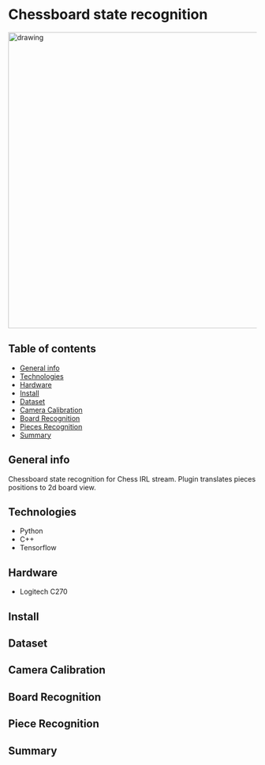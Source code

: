 # Chessboard state recognition

<img src="" alt="drawing" width="600"/>

## Table of contents
* [General info](#general-info)
* [Technologies](#technologies)
* [Hardware](#hardware)
* [Install](#Install)
* [Dataset](#dataset)
* [Camera Calibration](#camera-calibration)
* [Board Recognition](#board-recognition)
* [Pieces Recognition](#pieces-recognition)
* [Summary](#summary)

## General info

Chessboard state recognition for Chess IRL stream. Plugin translates pieces positions to 2d board view.

## Technologies

* Python
* C++
* Tensorflow

## Hardware

* Logitech C270

## Install

## Dataset

## Camera Calibration

## Board Recognition

## Piece Recognition

## Summary

